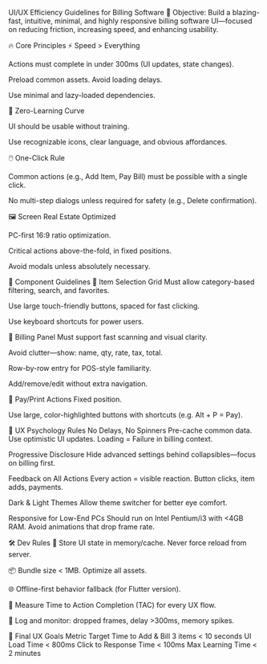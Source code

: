UI/UX Efficiency Guidelines for Billing Software
🎯 Objective: Build a blazing-fast, intuitive, minimal, and highly responsive billing software UI—focused on reducing friction, increasing speed, and enhancing usability.

🔥 Core Principles
⚡ Speed > Everything

Actions must complete in under 300ms (UI updates, state changes).

Preload common assets. Avoid loading delays.

Use minimal and lazy-loaded dependencies.

🧭 Zero-Learning Curve

UI should be usable without training.

Use recognizable icons, clear language, and obvious affordances.

🖱️ One-Click Rule

Common actions (e.g., Add Item, Pay Bill) must be possible with a single click.

No multi-step dialogs unless required for safety (e.g., Delete confirmation).

🖼️ Screen Real Estate Optimized

PC-first 16:9 ratio optimization.

Critical actions above-the-fold, in fixed positions.

Avoid modals unless absolutely necessary.

🧩 Component Guidelines
🔲 Item Selection Grid
Must allow category-based filtering, search, and favorites.

Use large touch-friendly buttons, spaced for fast clicking.

Use keyboard shortcuts for power users.

🧾 Billing Panel
Must support fast scanning and visual clarity.

Avoid clutter—show: name, qty, rate, tax, total.

Row-by-row entry for POS-style familiarity.

Add/remove/edit without extra navigation.

🔘 Pay/Print Actions
Fixed position.

Use large, color-highlighted buttons with shortcuts (e.g. Alt + P = Pay).

🧠 UX Psychology Rules
No Delays, No Spinners
Pre-cache common data. Use optimistic UI updates.
Loading = Failure in billing context.

Progressive Disclosure
Hide advanced settings behind collapsibles—focus on billing first.

Feedback on All Actions
Every action = visible reaction. Button clicks, item adds, payments.

Dark & Light Themes
Allow theme switcher for better eye comfort.

Responsive for Low-End PCs
Should run on Intel Pentium/i3 with <4GB RAM.
Avoid animations that drop frame rate.

🛠️ Dev Rules
💾 Store UI state in memory/cache. Never force reload from server.

📦 Bundle size < 1MB. Optimize all assets.

🌐 Offline-first behavior fallback (for Flutter version).

🧪 Measure Time to Action Completion (TAC) for every UX flow.

🧰 Log and monitor: dropped frames, delay >300ms, memory spikes.

🏁 Final UX Goals
Metric Target
Time to Add & Bill 3 items < 10 seconds
UI Load Time < 800ms
Click to Response Time < 100ms
Max Learning Time < 2 minutes
